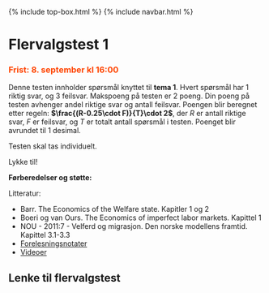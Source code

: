 {% include top-box.html %} <!-- Kode for å inkludere boksen på toppen av siden. Se _config.yml for å gjøre endringer. -->
{% include navbar.html %} <!-- Kode for navigasjonsmeny. Se navbar.html for å gjøre endringer. -->
<!-- Gjør endringer under her -->

# Flervalgstest 1

### <span style="color:OrangeRed;"> Frist: 8. september kl 16:00 </span>

Denne testen innholder spørsmål knyttet til **tema 1**. Hvert spørsmål har 1 riktig svar, og 3 feilsvar.
Makspoeng på testen er 2 poeng. Din poeng på testen avhenger andel riktige svar og antall feilsvar. Poengen blir beregnet etter regeln:  **$\frac{(R-0.25\cdot F)}{T}\cdot 2$**, der $R$ er antall riktige svar, $F$ er feilsvar, og $T$ er totalt antall spørsmål i testen. Poenget blir avrundet til 1 desimal.

Testen skal tas individuelt. 

Lykke til!

**Førberedelser og støtte:**

Litteratur:

- Barr. The Economics of the Welfare state. Kapitler 1 og 2
- Boeri og van Ours. The Economics of imperfect labor markets. Kapittel 1
- NOU - 2011:7 - Velferd og migrasjon. Den norske modellens framtid. Kapittel 3.1-3.3
- [Forelesningsnotater](forelesninger.md#f_t1)
- [Videoer](video.md#v_t1)

 ## Lenke til flervalgstest
